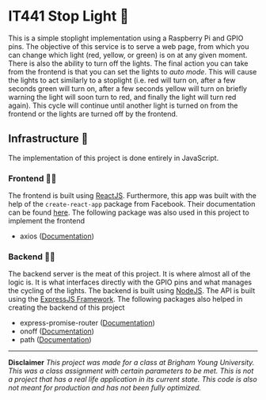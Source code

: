 # IT441 Stop Light 🚦

This is a simple stoplight implementation using a Raspberry Pi and GPIO pins. The objective of this service is to serve a web page, from which you can change which light (red, yellow, or green) is on at any given moment. There is also the ability to turn off the lights. The final action you can take from the frontend is that you can set the lights to _auto mode_. This will cause the lights to act similarly to a stoplight (i.e. red will turn on, after a few seconds green will turn on, after a few seconds yellow will turn on briefly warning the light will soon turn to red, and finally the light will turn red again). This cycle will continue until another light is turned on from the frontend or the lights are turned off by the frontend.

## Infrastructure 🔩

The implementation of this project is done entirely in JavaScript.

### Frontend 👋🏻

The frontend is built using [ReactJS](https://reactjs.org/). Furthermore, this app was built with the help of the `create-react-app` package from Facebook. Their documentation can be found [here](https://github.com/facebook/create-react-app). The following package was also used in this project to implement the frontend

* axios ([Documentation](https://github.com/axios/axios))

### Backend 💪🏻

The backend server is the meat of this project. It is where almost all of the logic is. It is what interfaces directly with the GPIO pins and what manages the cycling of the lights. The backend is built using [NodeJS](https://nodejs.org/en/). The API is built using the [ExpressJS Framework](https://expressjs.com/). The following packages also helped in creating the backend of this project

* express-promise-router ([Documentation](https://www.npmjs.com/package/express-promise-router))
* onoff ([Documentation](https://www.npmjs.com/package/onoff))
* path ([Documentation](https://www.npmjs.com/package/path))

---

**Disclaimer**
_This project was made for a class at Brigham Young University. This was a class assignment with certain parameters to be met. This is not a project that has a real life application in its current state. This code is also not meant for production and has not been fully optimized._
